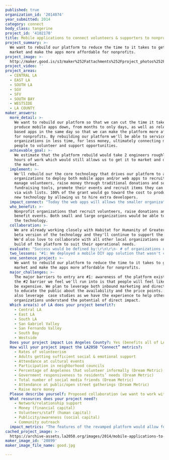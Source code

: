 ```yaml
---
published: true
organization_id: '2014074'
year_submitted: 2014
category: connect
body_class: tangerine
project_id: '4102178'
title: Mobile applications to connect volunteers & supporters to nonprofits
project_summary: >-
  We want to rebuild our platform to reduce the time to it takes to get to
  market and make the apps more affordable for nonprofits.
project_image: >-
  http://maker.good.is/s3/maker%252Fattachments%252Fproject_photos%252Fimages%252F20899%252Fdisplay%252Fgood.jpg=c570x385
project_video: ''
project_areas:
  - CENTRAL LA
  - EAST LA
  - SOUTH LA
  - SGV
  - SFV
  - SOUTH BAY
  - WESTSIDE
  - LA COUNTY
maker_answers:
  more_detail: >-
    We want to rebuild our platform so that we can cut the time it takes to
    produce mobile apps down, from months to only days, as well as release web
    based apps in the same day so that we can make the platform more affordable
    for nonprofits. By rebuilding our platform we'll be able to service more
    organizations in less time, for less money, ultimately connecting more
    people to volunteer and support opportunities. 
  achievable_goal: >-
    We estimate that the platform rebuild would take 2 engineers roughly 400
    hours of work which would still allows us to get it to market and deploy to
    the market. 
  implement: >-
    We'll rebuild our the core technology that drives our platform to allow
    organizations to deploy both mobile apps and/or web apps to recruit and
    manage volunteers, raise money through traditional donations and social
    fundraising tools, promote their events and recruit items they can ask for
    via wish lists. 100% of the grant would go toward the cost to produce the
    new technology by allowing us to hire extra developers.
  impact_connect: "Today the web apps will allows the smaller organizations that can't afford mobile apps the ability to launch and deploy web apps for super low or no cost. For todays larger organizations, they'll be able to build and deploy mobile apps within days rather than months to help them conect with their supporters. \r\nBy making the technology less expensive and more accessible for all organizations, we'll be abel to gather and assess real life data, helping us to architect a better future in 2050 based on real insights to the community."
  who_benefit: >-
    Nonprofit organizations that recruit volunteers, raise donations and host
    benefit events. Both small and large organizations would be able to utilize
    the technology.
  collaboration: >-
    We are already working closely with Habitat for Humanity of Greater LA on a
    beta version of the technology and they'll continue to support the platform.
    We'd also love to collaborate with all other local organizations on the
    build of the platform to suit their operational needs. 
  evaluate: "Success would be defined by:\r\n\r\n- # of organizations using the platform\r\n- Cashflow stability to be able to continue to support the platform\r\n- # of individual using the applications\r\n- speed of applications to market\r\n- Amount of funds raised \r\n"
  two_lessons: "#1: We deployed a mobile DIY app solution that wasn't customizable enough\r\n#2: We deployed a beta mobile solution with Habitat for Humanity of Greater LA that we've been learning from"
  one_sentence_project: >-
    We want to rebuild our platform to reduce the time to it takes to get to
    market and make the apps more affordable for nonprofits.
  major_challenges: >-
    The major barriers to entry are #1: awareness of the platform existing and
    the #2 barrier we feel we'll run into is that people will feel like it might
    be expensive. We plan to leverage both inbound marketing and direct outreach
    to educate the public about the availability and the price points.  We'll
    also leverage  case studies as we have the experience to help other
    organizations understand the potential of direct impact.
  Which area(s) of LA does your project benefit?:
    - Central LA
    - East LA
    - South LA
    - San Gabriel Valley
    - San Fernando Valley
    - South Bay
    - Westside
  Does your project impact Los Angeles County?: Yes (benefits all of LA County)
  How will your project impact the LA2050 “Connect” metrics?:
    - Rates of volunteerism
    - Adults getting sufficient social & emotional support
    - Attendance at cultural events
    - Participation in neighborhood councils
    - Percentage of Angelenos that volunteer informally (Dream Metric)
    - Government responsiveness to residents’ needs (Dream Metric)
    - Total number of social media friends (Dream Metric)
    - Attendance at public/open street gatherings (Dream Metric)
    - Raise more money
  Please describe yourself: Proposed collaboration (we want to work with partners!)
  What resources does your project need?:
    - Network/relationship support
    - Money (financial capital)
    - Volunteers/staff (human capital)
    - Publicity/awareness (social capital)
    - Community outreach
  impact_metrics: "The features of the revamped platform would allow for nonprofits to:\r\n\r\n- Recruit and manage/track volunteers\r\n- collect donations\r\n- run peer-to-peer fundraisers\r\n- promote and sell tickets to events\r\n- connect the community to nonprofit programing \r\n- connect the community to nonprofits social media accounts via mobile"
cached_project_image: >-
  https://archive-assets.la2050.org/images/2014/mobile-applications-to-connect-volunteers-supporters-to-nonprofits/maker.good.is/s3/maker%252Fattachments%252Fproject_photos%252Fimages%252F20899%252Fdisplay%252Fgood.jpg=c570x385.jpg
maker_image_id: '20899'
maker_image_file_name: good.jpg

---
```


